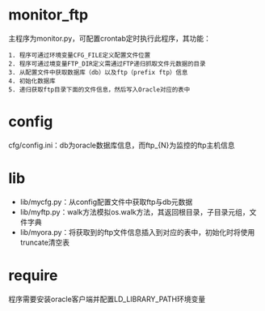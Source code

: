 # monitor_ftp

  主程序为monitor.py，可配置crontab定时执行此程序，其功能：

    1. 程序可通过环境变量CFG_FILE定义配置文件位置
    2. 程序可通过境变量FTP_DIR定义需通过FTP递归抓取文件元数据的目录
    3. 从配置文件中获取数据库（db）以及ftp（prefix ftp）信息
    4. 初始化数据库
    5. 递归获取ftp目录下面的文件信息，然后写入Oracle对应的表中

# config

  cfg/config.ini：db为oracle数据库信息，而ftp_{N}为监控的ftp主机信息

# lib

  - lib/mycfg.py：从config配置文件中获取ftp与db元数据
  - lib/myftp.py：walk方法模拟os.walk方法，其返回根目录，子目录元组，文件字典
  - lib/myora.py：将获取到的ftp文件信息插入到对应的表中，初始化时将使用truncate清空表

# require

  程序需要安装oracle客户端并配置LD_LIBRARY_PATH环境变量
